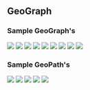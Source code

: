## GeoGraph

### Sample GeoGraph's

<img src="./plots/B1-1.png">

<img src="./plots/B1-2.png">

<img src="./plots/B1-3.png">

<img src="./plots/B1-4.png">

<img src="./plots/B1-5.png">

<img src="./plots/B1-6.png">

<img src="./plots/B1-7.png">

<img src="./plots/B1-8.png">

<img src="./plots/B1-9.png">



### Sample GeoPath's

<img src="./path_plots/test1.png">

<img src="./path_plots/test_path copy.png">

<img src="./path_plots/test_path copy 2.png">

<img src="./path_plots/test_path copy 3.png">

<img src="./path_plots/test_path copy 4.png">
